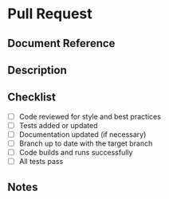 # Pull Request

## Document Reference
<!-- Reference any relevant documents or resources here. -->

## Description
<!-- Briefly describe the purpose and changes made in this PR. -->

## Checklist
<!-- Ensure the following tasks are completed before submitting the PR: -->
- [ ] Code reviewed for style and best practices
- [ ] Tests added or updated
- [ ] Documentation updated (if necessary)
- [ ] Branch up to date with the target branch
- [ ] Code builds and runs successfully
- [ ] All tests pass

## Notes
<!-- Include any additional context or information. -->
